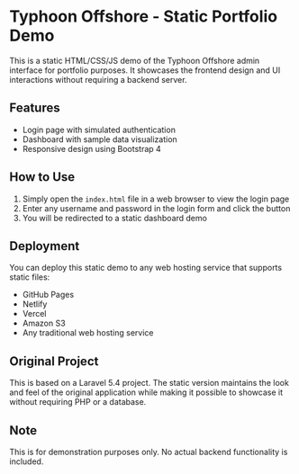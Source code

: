 # Typhoon Offshore - Static Portfolio Demo

This is a static HTML/CSS/JS demo of the Typhoon Offshore admin interface for portfolio purposes. It showcases the frontend design and UI interactions without requiring a backend server.

## Features

- Login page with simulated authentication
- Dashboard with sample data visualization
- Responsive design using Bootstrap 4

## How to Use

1. Simply open the `index.html` file in a web browser to view the login page
2. Enter any username and password in the login form and click the button
3. You will be redirected to a static dashboard demo

## Deployment

You can deploy this static demo to any web hosting service that supports static files:

- GitHub Pages
- Netlify
- Vercel
- Amazon S3
- Any traditional web hosting service

## Original Project

This is based on a Laravel 5.4 project. The static version maintains the look and feel of the original application while making it possible to showcase it without requiring PHP or a database.

## Note

This is for demonstration purposes only. No actual backend functionality is included. 